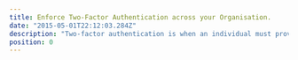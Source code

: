 ```yaml
---
title: Enforce Two-Factor Authentication across your Organisation.
date: "2015-05-01T22:12:03.284Z"
description: "Two-factor authentication is when an individual must provide 2 methods to verify their identity. The most common form would be an SMS Token. We strongly advise using 2FA on every application within your business, regardless of how critical you believe it is. Two-factor can be setup extremely easily on email accounts and for more complex solutions consider Authy or Google Authenticator."
position: 0
---
```

